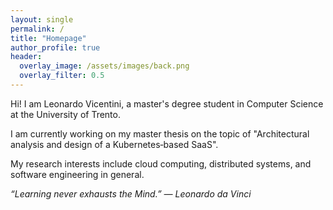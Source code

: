 ```yaml
---
layout: single
permalink: /
title: "Homepage"
author_profile: true
header:
  overlay_image: /assets/images/back.png
  overlay_filter: 0.5
---
```


Hi! I am Leonardo Vicentini, a master's degree student in Computer Science at the University of Trento. 

I am currently working on my master thesis on the topic of "Architectural analysis and design of a Kubernetes‑based SaaS".

My research interests include cloud computing, distributed systems, and software engineering in general.

<i>“Learning never exhausts the Mind.” — Leonardo da Vinci</i>

